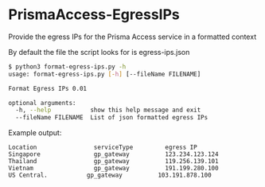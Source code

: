 # PrismaAccess-EgressIPs
Provide the egress IPs for the Prisma Access service in a formatted context

By default the file the script looks for is egress-ips.json

```bash
$ python3 format-egress-ips.py -h
usage: format-egress-ips.py [-h] [--fileName FILENAME]

Format Egress IPs 0.01

optional arguments:
  -h, --help           show this help message and exit
  --fileName FILENAME  List of json formatted egress IPs
```


Example output:
```
Location            	serviceType       	egress IP
Singapore           	gp_gateway        	123.234.123.124
Thailand            	gp_gateway        	119.256.139.101
Vietnam             	gp_gateway        	191.199.280.100
US Central.           gp_gateway          103.191.878.100
```
